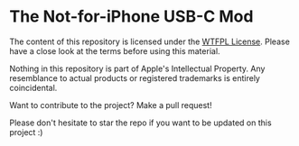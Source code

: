 # The Not-for-iPhone USB-C Mod

The content of this repository is licensed under the [WTFPL License](http://www.wtfpl.net/). Please have a close look at the terms before using this material.

Nothing in this repository is part of Apple's Intellectual Property. Any resemblance to actual products or registered trademarks is entirely coincidental.

Want to contribute to the project? Make a pull request!

Please don't hesitate to star the repo if you want to be updated on this project :)
